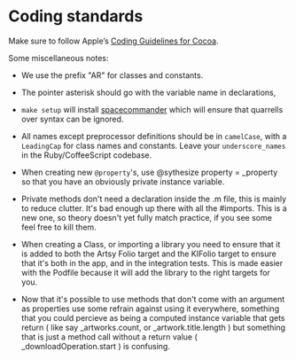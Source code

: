 Coding standards
===============

Make sure to follow Apple&rsquo;s [Coding Guidelines for Cocoa](http://developer.apple.com/library/mac/#documentation/Cocoa/Conceptual/CodingGuidelines/CodingGuidelines.html#//apple_ref/doc/uid/10000146-SW1).

Some miscellaneous notes:

* We use the prefix "AR" for classes and constants.
* The pointer asterisk should go with the variable name in declarations,
* `make setup` will install [spacecommander](https://github.com/square/spacecommander) which will ensure that
  quarrells over syntax can be ignored.

*  All names except preprocessor definitions should be in ``camelCase``, with a ``LeadingCap`` for class names and constants.  Leave your ``underscore_names`` in the Ruby/CoffeeScript codebase.

* When creating new `@property`'s, use @sythesize property = _property so that you have an obviously private instance variable.

* Private methods don't need a declaration inside the .m file, this is mainly to reduce clutter. It's bad enough up there with all the #imports. This is a new one, so theory doesn't yet fully match practice, if you see some feel free to kill them.

* When creating a Class, or importing a library you need to ensure that it is added to both the Artsy Folio target and the KIFolio target to ensure that it's both in the app, and in the integration tests. This is made easier with the Podfile because it will add the library to the right targets for you. 

* Now that it's possible to use methods that don't come with an argument as properties use some refrain against using it everywhere, something that you could percieve as being a computed instance variable that gets return ( like say _artworks.count, or _artwork.title.length )  but something that is just a method call without a return value ( _downloadOperation.start ) is confusing.